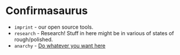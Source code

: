 # Confirmasaurus

- `imprint` - our open source tools.
- `research` - Research! Stuff in here might be in various of states of rough/polished.
- `anarchy` - [Do whatever you want here](anarchy/README.md)